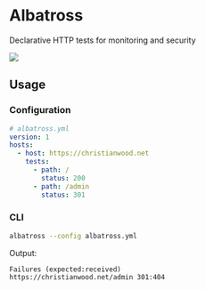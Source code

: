 # Albatross

Declarative HTTP tests for monitoring and security

![](https://github.com/cwood821/albatross/workflows/Build/badge.svg)

## Usage

### Configuration
```yaml
# albatross.yml
version: 1
hosts: 
  - host: https://christianwood.net
    tests:
      - path: /
        status: 200 
      - path: /admin
        status: 301 
```

### CLI
```bash
albatross --config albatross.yml 
```

Output:
```
Failures (expected:received)
https://christianwood.net/admin 301:404
```
